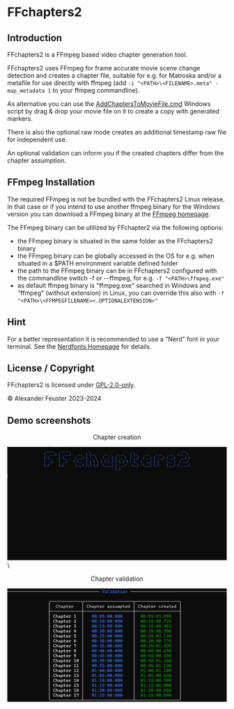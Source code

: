 # FFchapters2

## Introduction
FFchapters2 is a FFmpeg based video chapter generation tool.

FFchapters2 uses FFmpeg for frame accurate movie scene change detection and creates a chapter file, suitable for e.g. for Matroska
and/or a metafile for use directly with ffmpeg (add ```-i "<PATH>\<FILENAME>.meta" -map_metadata 1``` to your ffmpeg commandline).

As alternative you can use the [AddChaptersToMovieFile.cmd](./AddChaptersToMovieFile.cmd) Windows script by drag & drop your movie file on it to create a copy with generated markers.

There is also the optional raw mode creates an additional timestamp raw file for independent use.

An optional validation can inform you if the created chapters differ from the chapter assumption.

## FFmpeg Installation
The required FFmpeg is not be bundled with the FFchapters2 Linux release.
In that case or if you intend to use another ffmpeg binary for the Windows version you can download a FFmpeg binary
at the [FFmpeg homepage](https://ffmpeg.org/download.html).

The FFmpeg binary can be utilized by FFchapter2 via the following options:
- the FFmpeg binary is situated in the same folder as the FFchapters2 binary
- the FFmpeg binary can be globally accessed in the OS for e.g. when situated in a $PATH environment variable defined folder
- the path to the FFmpeg binary can be in FFchapters2 configured with the commandline switch -f or --ffmpeg, for e.g. ```-f "<PATH>\ffmpeg.exe"```
- as default ffmpeg binary is "ffmpeg.exe" searched in Windows and "ffmpeg" (without extension) in Linux, you can override this also with ```-f "<PATH>\<FFMPEGFILENAME><.OPTIONALEXTENSION>"```

## Hint
For a better representation it is recommended to use a "Nerd" font in your terminal. See the [Nerdfonts Homepage](https://www.nerdfonts.com/) for details.

## License / Copyright
FFchapters2 is licensed under [GPL-2.0-only](./LICENSE).

© Alexander Feuster 2023-2024

## Demo screenshots
<p align="center">Chapter creation</p>

![Running Demo](./Running.gif)
\
<p align="center">Chapter validation</p>

![Validation Demo](./Validation.png)

